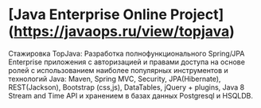 [Java Enterprise Online Project]
(https://javaops.ru/view/topjava)
===============================
Стажировка TopJava:
Разработка полнофункционального Spring/JPA Enterprise приложения c авторизацией и правами доступа на основе ролей 
с использованием наиболее популярных инструментов и технологий Java: Maven, Spring MVC, Security, JPA(Hibernate), 
REST(Jackson), Bootstrap (css,js), DataTables, jQuery + plugins, Java 8 Stream and Time API и хранением в базах 
данных Postgresql и HSQLDB.
